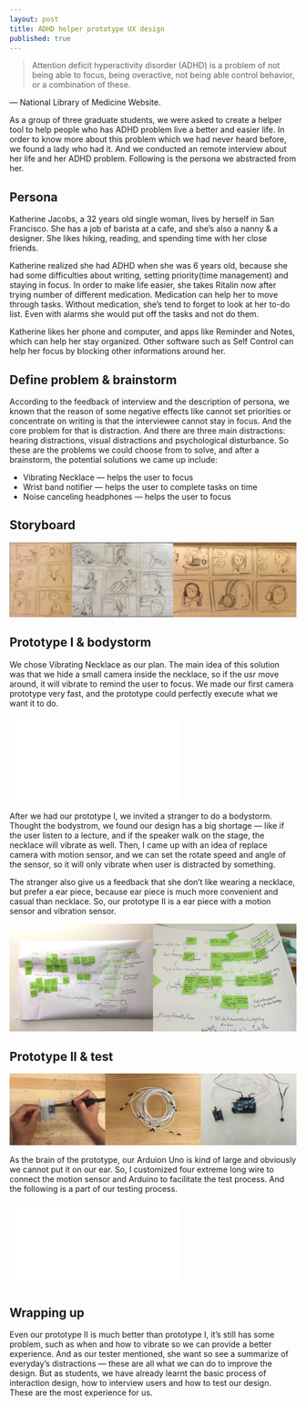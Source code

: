```yaml
---
layout: post
title: ADHD helper prototype UX design
published: true
---
```

> Attention deficit hyperactivity disorder (ADHD) is a problem of not being able to focus, being overactive, not being able control behavior, or a combination of these.

— National Library of Medicine Website.

As a group of three graduate students, we were asked to create a helper tool to help people who has ADHD problem live a better and easier life. In order to know more about this problem which we had never heard before, we found a lady who had it. And we conducted an remote interview about her life and her ADHD problem. Following is the persona we abstracted from her.

## Persona

Katherine Jacobs, a 32 years old single woman, lives by herself in San Francisco. She has a job of barista at a cafe, and she’s also a nanny & a designer. She likes hiking, reading, and spending time with her close friends.

Katherine realized she had ADHD when she was 6 years old, because she had some difficulties about writing, setting priority(time management) and staying in focus. In order to make life easier, she takes Ritalin now after trying number of different medication. Medication can help her to move through tasks. Without medication, she’s tend to forget to look at her to-do list. Even with alarms she would put off the tasks and not do them.

Katherine likes her phone and computer, and apps like Reminder and Notes, which can help her stay organized. Other software such as Self Control can help her focus by blocking other informations around her.

## Define problem & brainstorm

According to the feedback of interview and the description of persona, we known that the reason of some negative effects like cannot set priorities or concentrate on writing is that the interviewee cannot stay in focus. And the core problem for that is distraction. And there are three main distractions: hearing distractions, visual distractions and psychological disturbance.  So these are the problems we could choose from to solve, and after a brainstorm, the potential solutions we came up include:

* Vibrating Necklace — helps the user to focus
* Wrist band notifier — helps the user to complete tasks on time
* Noise canceling headphones — helps the user to focus

## Storyboard

<p class="full-width"><img src="/images/compressed/blog/2014-11-20/1.jpg" title="Story board"></p>

## Prototype I & bodystorm
We chose Vibrating Necklace as our plan. The main idea of this solution was that we hide a small camera inside the necklace, so if the usr move around, it will vibrate to remind the user to focus. We made our first camera prototype very fast, and the prototype could perfectly execute what we want it to do.

<div class="outside-sources">
  <iframe src="//player.vimeo.com/video/117457780?title=0&amp;byline=0&amp;portrait=0&amp;color=b5e285" frameborder="0" webkitallowfullscreen mozallowfullscreen allowfullscreen></iframe>
</div>

After we had our prototype I, we invited a stranger to do a bodystorm. Thought the bodystrom, we found our design has a big shortage — like if the user listen to a lecture, and if the speaker walk on the stage, the necklace will vibrate as well. Then, I came up with an idea of replace camera with motion sensor, and we can set the rotate speed and angle of the sensor, so it will only vibrate when user is distracted by something.

The stranger also give us a feedback that she don’t like wearing a necklace, but prefer a ear piece, because ear piece is much more convenient and casual than necklace. So, our prototype II is a ear piece with a motion sensor and vibration sensor.

<p class="full-width"><img src="/images/compressed/blog/2014-11-20/2.jpg" title="Analysis"></p>

## Prototype II & test

<p class="full-width"><img src="/images/compressed/blog/2014-11-20/3.jpg" title="Prototype II"></p>

As the brain of the prototype, our Arduion Uno is kind of large and obviously we cannot put it on our ear. So, I customized four extreme long wire to connect the motion sensor and Arduino to facilitate the test process. And the following is a part of our testing process.

<div class="outside-sources">
  <iframe src="//player.vimeo.com/video/117460309?title=0&amp;byline=0&amp;portrait=0&amp;color=b5e285" frameborder="0" webkitallowfullscreen mozallowfullscreen allowfullscreen></iframe>
</div>

## Wrapping up

Even our prototype II is much better than prototype I, it’s still has some problem, such as when and how to vibrate so we can provide a better experience. And as our tester mentioned, she want so see a summarize of everyday’s distractions — these are all what we can do to improve the design. But as students, we have already learnt the basic process of interaction design, how to interview users and how to test our design. These are the most experience for us.
